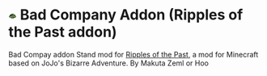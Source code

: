 # ![Bad Company](https://github.com/MakutaZeml/Rotp-Bad-Company/blob/main/src/main/resources/assets/rotp_zbc/textures/power/bad_company.png?raw=true) Bad Company Addon (Ripples of the Past addon) 
Bad Compay addon Stand mod for [Ripples of the Past](https://github.com/StandoByte/Ripples-of-the-Past), a mod for Minecraft based on JoJo's Bizarre Adventure.
By Makuta Zeml or Hoo 


